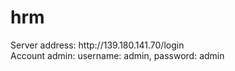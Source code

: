 # hrm
<div>Server address: http://139.180.141.70/login</div>
<div>Account admin: username: admin, password: admin</div>
